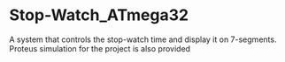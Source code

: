 # Stop-Watch_ATmega32
A system that controls the stop-watch time and display it on 7-segments. Proteus simulation for the project is also provided
